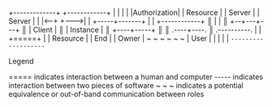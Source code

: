 +-------------+            +------------+
|             |            |            |
|Authorization|            |  Resource  |
|   Server    |            |   Server   |
|             |<--+   +--->|            |
+-----+-------+   |   |    +------------+
      ║           |   |
      ║        +--+---+---+
      ║        |  Client  |
      ║        | Instance |
      ║        +----+-----+
      ║             ║
 .----+----.        ║      .----------.
|           |       +=====+            |
|  Resource |             |    End     |
|   Owner   | ~ ~ ~ ~ ~ ~ |    User    |
|           |             |            |
 `---------`               `----------`

Legend

===== indicates interaction between a human and computer
----- indicates interaction between two pieces of software
~ ~ ~ indicates a potential equivalence or out-of-band
          communication between roles
